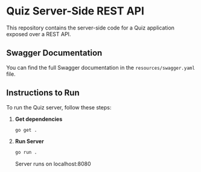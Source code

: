 # Quiz Server-Side REST API

This repository contains the server-side code for a Quiz application exposed over a REST API.

## Swagger Documentation

You can find the full Swagger documentation in the `resources/swagger.yaml` file.

## Instructions to Run

To run the Quiz server, follow these steps:

1. **Get dependencies**
    ```bash
    go get .
    ```

2. **Run Server**
    ```bash
    go run .
    ```
    Server runs on localhost:8080
